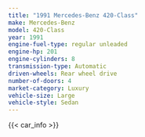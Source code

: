 ```yaml
---
title: "1991 Mercedes-Benz 420-Class"
make: Mercedes-Benz
model: 420-Class
year: 1991
engine-fuel-type: regular unleaded
engine-hp: 201
engine-cylinders: 8
transmission-type: Automatic
driven-wheels: Rear wheel drive
number-of-doors: 4
market-category: Luxury
vehicle-size: Large
vehicle-style: Sedan
---
```


{{< car_info >}}
